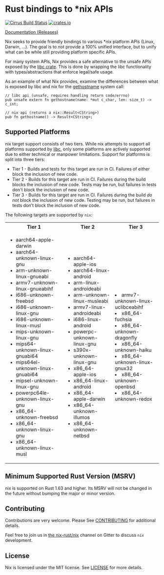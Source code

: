 # Rust bindings to *nix APIs

[![Cirrus Build Status](https://api.cirrus-ci.com/github/nix-rust/nix.svg)](https://cirrus-ci.com/github/nix-rust/nix)
[![crates.io](https://img.shields.io/crates/v/nix.svg)](https://crates.io/crates/nix)

[Documentation (Releases)](https://docs.rs/nix/)

Nix seeks to provide friendly bindings to various *nix platform APIs (Linux, Darwin,
...). The goal is to not provide a 100% unified interface, but to unify
what can be while still providing platform specific APIs.

For many system APIs, Nix provides a safe alternative to the unsafe APIs
exposed by the [libc crate](https://github.com/rust-lang/libc).  This is done by
wrapping the libc functionality with types/abstractions that enforce legal/safe
usage.


As an example of what Nix provides, examine the differences between what is
exposed by libc and nix for the
[gethostname](https://man7.org/linux/man-pages/man2/gethostname.2.html) system
call:

```rust,ignore
// libc api (unsafe, requires handling return code/errno)
pub unsafe extern fn gethostname(name: *mut c_char, len: size_t) -> c_int;

// nix api (returns a nix::Result<CString>)
pub fn gethostname() -> Result<CString>;
```

## Supported Platforms

nix target support consists of two tiers. While nix attempts to support all
platforms supported by [libc](https://github.com/rust-lang/libc), only some
platforms are actively supported due to either technical or manpower
limitations. Support for platforms is split into three tiers:

  * Tier 1 - Builds and tests for this target are run in CI. Failures of either
             block the inclusion of new code.
  * Tier 2 - Builds for this target are run in CI. Failures during the build
             blocks the inclusion of new code. Tests may be run, but failures
             in tests don't block the inclusion of new code.
  * Tier 3 - Builds for this target are run in CI. Failures during the build
             *do not* block the inclusion of new code. Testing may be run, but
             failures in tests don't block the inclusion of new code.

The following targets are supported by `nix`:

<table>
 <tr>
  <th>Tier 1</th>
  <th>Tier 2</th>
  <th>Tier 3</th>
 </tr>
 <tr>
  <td>
   <ul>
    <li>aarch64-apple-darwin</li>
    <li>aarch64-unknown-linux-gnu</li>
    <li>arm-unknown-linux-gnueabi</li>
    <li>armv7-unknown-linux-gnueabihf</li>
    <li>i686-unknown-freebsd</li>
    <li>i686-unknown-linux-gnu</li>
    <li>i686-unknown-linux-musl</li>
    <li>mips-unknown-linux-gnu</li>
    <li>mips64-unknown-linux-gnuabi64</li>
    <li>mips64el-unknown-linux-gnuabi64</li>
    <li>mipsel-unknown-linux-gnu</li>
    <li>powerpc64le-unknown-linux-gnu</li>
    <li>x86_64-unknown-freebsd</li>
    <li>x86_64-unknown-linux-gnu</li>
    <li>x86_64-unknown-linux-musl</li>
   </ul>
  </td>
  <td>
   <ul>
    <li>aarch64-apple-ios</li>
    <li>aarch64-linux-android</li>
    <li>arm-linux-androideabi</li>
    <li>arm-unknown-linux-musleabi</li>
    <li>armv7-linux-androideabi</li>
    <li>i686-linux-android</li>
    <li>powerpc-unknown-linux-gnu</li>
    <li>s390x-unknown-linux-gnu</li>
    <li>x86_64-apple-ios</li>
    <li>x86_64-linux-android</li>
    <li>x86_64-apple-darwin</li>
    <li>x86_64-unknown-illumos</li>
    <li>x86_64-unknown-netbsd</li>
   </td>
   <td>
    <li>armv7-unknown-linux-uclibceabihf</li>
    <li>x86_64-fuchsia</li>
    <li>x86_64-unknown-dragonfly</li>
    <li>x86_64-unknown-haiku</li>
    <li>x86_64-unknown-linux-gnux32</li>
    <li>x86_64-unknown-openbsd</li>
    <li>x86_64-unknown-redox</li>
   </td>
  </tr>
</table>

## Minimum Supported Rust Version (MSRV)

nix is supported on Rust 1.63 and higher.  Its MSRV will not be
changed in the future without bumping the major or minor version.

## Contributing

Contributions are very welcome.  Please See [CONTRIBUTING](CONTRIBUTING.md) for
additional details.

Feel free to join us in [the nix-rust/nix](https://gitter.im/nix-rust/nix) channel on Gitter to
discuss `nix` development.

## License

Nix is licensed under the MIT license.  See [LICENSE](LICENSE) for more details.
